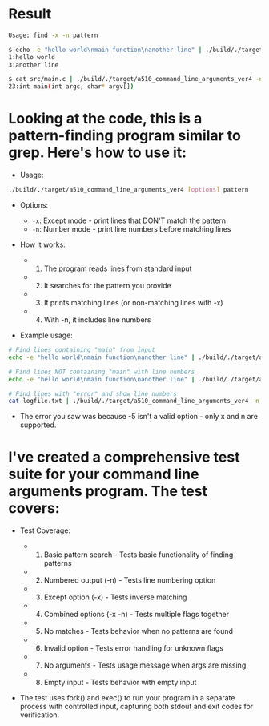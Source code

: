 # Result

```bash
Usage: find -x -n pattern
```


```bash
$ echo -e "hello world\nmain function\nanother line" | ./build/./target/a510_command_line_arguments_ver4 -x -n main
1:hello world
3:another line

$ cat src/main.c | ./build/./target/a510_command_line_arguments_ver4 -n main
23:int main(int argc, char* argv[])
```

# Looking at the code, this is a pattern-finding program similar to grep. Here's how to use it:

- Usage:

```bash
./build/./target/a510_command_line_arguments_ver4 [options] pattern
```

- Options:

  - `-x`: Except mode - print lines that DON'T match the pattern
  - `-n`: Number mode - print line numbers before matching lines

- How it works:

  - 1. The program reads lines from standard input
  - 2. It searches for the pattern you provide
  - 3. It prints matching lines (or non-matching lines with -x)
  - 4. With -n, it includes line numbers

- Example usage:

```bash
# Find lines containing "main" from input
echo -e "hello world\nmain function\nanother line" | ./build/./target/a510_command_line_arguments_ver4 main

# Find lines NOT containing "main" with line numbers
echo -e "hello world\nmain function\nanother line" | ./build/./target/a510_command_line_arguments_ver4 -x -n main

# Find lines with "error" and show line numbers
cat logfile.txt | ./build/./target/a510_command_line_arguments_ver4 -n error
```

- The error you saw was because -5 isn't a valid option - only x and n are supported.

# I've created a comprehensive test suite for your command line arguments program. The test covers:

- Test Coverage:
  - 1. Basic pattern search - Tests basic functionality of finding patterns
  - 2. Numbered output (-n) - Tests line numbering option
  - 3. Except option (-x) - Tests inverse matching
  - 4. Combined options (-x -n) - Tests multiple flags together
  - 5. No matches - Tests behavior when no patterns are found
  - 6. Invalid option - Tests error handling for unknown flags
  - 7. No arguments - Tests usage message when args are missing
  - 8. Empty input - Tests behavior with empty input

- The test uses fork() and exec() to run your program in a separate process with controlled input, capturing both stdout and exit codes for verification.
